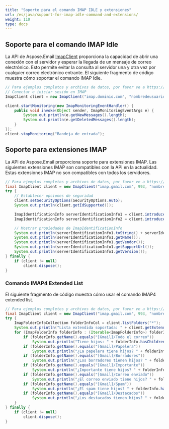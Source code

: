 ```yaml
---
title: "Soporte para el comando IMAP IDLE y extensiones"
url: /es/java/support-for-imap-idle-command-and-extensions/
weight: 110
type: docs
---
```



## **Soporte para el comando IMAP Idle**

La API de Aspose.Email [ImapClient](https://reference.aspose.com/email/java/com.aspose.email/imapclient/) proporciona la capacidad de abrir una conexión con el servidor y esperar la llegada de un mensaje de correo electrónico. Esto permite evitar la consulta al servidor una y otra vez por cualquier correo electrónico entrante. El siguiente fragmento de código muestra cómo soportar el comando IMAP Idle.

~~~Java
// Para ejemplos completos y archivos de datos, por favor ve a https://github.com/aspose-email/Aspose.Email-for-Java
// Conectar e iniciar sesión en IMAP
ImapClient client = new ImapClient("imap.dominio.com", "nombredeusuario", "contraseña");

client.startMonitoring(new ImapMonitoringEventHandler() {
    public void invoke(Object sender, ImapMonitoringEventArgs e) {
        System.out.println(e.getNewMessages().length);
        System.out.println(e.getDeletedMessages().length);
    }
});
client.stopMonitoring("Bandeja de entrada");
~~~

## **Soporte para extensiones IMAP**

La API de Aspose.Email proporciona soporte para extensiones IMAP. Las siguientes extensiones IMAP son compatibles con la API en la actualidad. Estas extensiones IMAP no son compatibles con todos los servidores.

~~~Java
// Para ejemplos completos y archivos de datos, por favor ve a https://github.com/aspose-email/Aspose.Email-for-Java
final ImapClient client = new ImapClient("imap.gmail.com", 993, "nombredeusuario", "contraseña");
try {
    // Establecer opciones de seguridad
    client.setSecurityOptions(SecurityOptions.Auto);
    System.out.println(client.getIdSupported());

    ImapIdentificationInfo serverIdentificationInfo1 = client.introduceClient();
    ImapIdentificationInfo serverIdentificationInfo2 = client.introduceClient(ImapIdentificationInfo.getDefaultValue());

    // Mostrar propiedades de ImapIdentificationInfo
    System.out.println(serverIdentificationInfo1.toString() + serverIdentificationInfo2.toString());
    System.out.println(serverIdentificationInfo1.getName());
    System.out.println(serverIdentificationInfo1.getVendor());
    System.out.println(serverIdentificationInfo1.getSupportUrl());
    System.out.println(serverIdentificationInfo1.getVersion());
} finally {
    if (client != null)
        client.dispose();
}
~~~ 

### **Comando IMAP4 Extended List**

El siguiente fragmento de código muestra cómo usar el comando IMAP4 extended list.

~~~Java
// Para ejemplos completos y archivos de datos, por favor ve a https://github.com/aspose-email/Aspose.Email-for-Java
final ImapClient client = new ImapClient("imap.gmail.com", 993, "nombredeusuario", "contraseña");
try {
    ImapFolderInfoCollection folderInfoCol = client.listFolders("*");
    System.out.println("Lista extendida soportada: " + client.getExtendedListSupported());
    for (ImapFolderInfo folderInfo : (Iterable<ImapFolderInfo>) folderInfoCol) {
        if (folderInfo.getName().equals("[Gmail]/Todo el correo"))
            System.out.println("Tiene hijos: " + folderInfo.hasChildren());
        if (folderInfo.getName().equals("[Gmail]/Papelera"))
            System.out.println("¿La papelera tiene hijos? " + folderInfo.hasChildren());
        if (folderInfo.getName().equals("[Gmail]/Borradores"))
            System.out.println("¿Los borradores tienen hijos? " + folderInfo.hasChildren());
        if (folderInfo.getName().equals("[Gmail]/Importante"))
            System.out.println("¿Importante tiene hijos? " + folderInfo.hasChildren());
        if (folderInfo.getName().equals("[Gmail]/Correo enviado"))
            System.out.println("¿El correo enviado tiene hijos? " + folderInfo.hasChildren());
        if (folderInfo.getName().equals("[Gmail]/Spam"))
            System.out.println("¿El spam tiene hijos? " + folderInfo.hasChildren());
        if (folderInfo.getName().equals("[Gmail]/Destacados"))
            System.out.println("¿Los destacados tienen hijos? " + folderInfo.hasChildren());
    }
} finally {
    if (client != null)
        client.dispose();
}
~~~